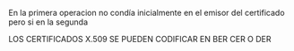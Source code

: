  En la primera operacion no condía inicialmente en el emisor del certificado pero si en la segunda

LOS CERTIFICADOS X.509 SE PUEDEN CODIFICAR EN BER CER O DER

